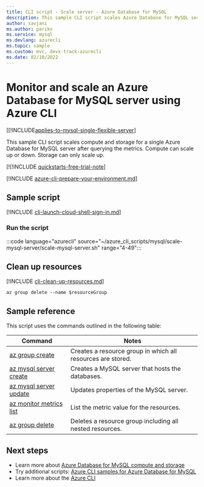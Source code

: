 ```yaml
---
title: CLI script - Scale server - Azure Database for MySQL
description: This sample CLI script scales Azure Database for MySQL server to a different performance level after querying the metrics.
author: savjani
ms.author: pariks
ms.service: mysql
ms.devlang: azurecli
ms.topic: sample
ms.custom: mvc, devx-track-azurecli
ms.date: 02/10/2022
---
```


# Monitor and scale an Azure Database for MySQL server using Azure CLI

[[!INCLUDE[applies-to-mysql-single-flexible-server](../includes/applies-to-mysql-single-flexible-server.md)]

This sample CLI script scales compute and storage for a single Azure Database for MySQL server after querying the metrics. Compute can scale up or down. Storage can only scale up.

[![!INCLUDE [quickstarts-free-trial-note](../../includes/quickstarts-free-trial-note.md)]

[!INCLUDE [azure-cli-prepare-your-environment.md](../../includes/azure-cli-prepare-your-environment.md)]

## Sample script

[!INCLUDE [cli-launch-cloud-shell-sign-in.md](../../includes/cli-launch-cloud-shell-sign-in.md)]

### Run the script

:::code language="azurecli" source="~/azure_cli_scripts/mysql/scale-mysql-server/scale-mysql-server.sh" range="4-49":::

## Clean up resources

[!INCLUDE [cli-clean-up-resources.md](../../includes/cli-clean-up-resources.md)]

```azurecli
az group delete --name $resourceGroup
```

## Sample reference

This script uses the commands outlined in the following table:

| **Command** | **Notes** |
|---|---|
| [az group create](/cli/azure/group#az_group_create) | Creates a resource group in which all resources are stored. |
| [az mysql server create](/cli/azure/mysql/server#az_mysql_server_create) | Creates a MySQL server that hosts the databases. |
| [az mysql server update](/cli/azure/mysql/server#az_mysql_server_update) | Updates properties of the MySQL server. |
| [az monitor metrics list](/cli/azure/monitor/metrics#az_monitor_metrics_list) | List the metric value for the resources. |
| [az group delete](/cli/azure/group#az_group_delete) | Deletes a resource group including all nested resources. |

## Next steps

- Learn more about [Azure Database for MySQL compute and storage](../concepts-pricing-tiers.md)
- Try additional scripts: [Azure CLI samples for Azure Database for MySQL](../sample-scripts-azure-cli.md)
- Learn more about the [Azure CLI](/cli/azure)
